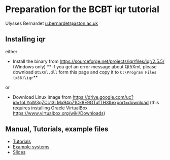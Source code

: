 # Preparation for the BCBT iqr tutorial
Ulysses Bernardet <u.bernardet@aston.ac.uk>

## Installing iqr
either
- Install the binary from https://sourceforge.net/projects/iqr/files/iqr/2.5.5/ (Windows only)
  ** if you get an error message about Qt5Xml, please download ``Qt5Xml.dll`` form this page and copy it to ``C:\Program Files (x86)\iqr``**

or

- Download Linux image from https://drive.google.com/uc?id=1oLYpW3gZCc13LMx94p71Ck8E9GTufTH3&export=download
  (this requires installing Oracle VirtualBox https://www.virtualbox.org/wiki/Downloads)

## Manual, Tutorials, example files
- [Tutorials](Tutorials/)
- [Example systems](Systems/)
- [Slides](Slides/)




